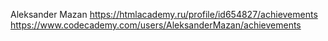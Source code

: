 Aleksander Mazan
https://htmlacademy.ru/profile/id654827/achievements
https://www.codecademy.com/users/AleksanderMazan/achievements